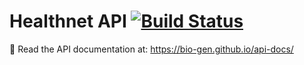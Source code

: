 # Healthnet API [![Build Status](https://travis-ci.org/bio-gen/healthnet-api.svg?branch=master)](https://travis-ci.org/bio-gen/healthnet-api)

:blue_book: Read the API documentation at: https://bio-gen.github.io/api-docs/